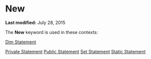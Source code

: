 
# New <keyword>

 **Last modified:** July 28, 2015

The  **New** keyword is used in these contexts:

 [Dim Statement](674a6797-5827-9ce6-6375-e24b21977a6d.md)

 [Private Statement](f578a258-aac1-3dc5-ab1d-e74baaaf7244.md)
 [Public Statement](c8c8771b-d4cf-d5dc-4160-110472e252b4.md)
 [Set Statement](59de2927-b338-0038-50b9-3379d7331935.md)
 [Static Statement](56b817bc-7324-cc0b-10ec-7ffea364b91e.md)
